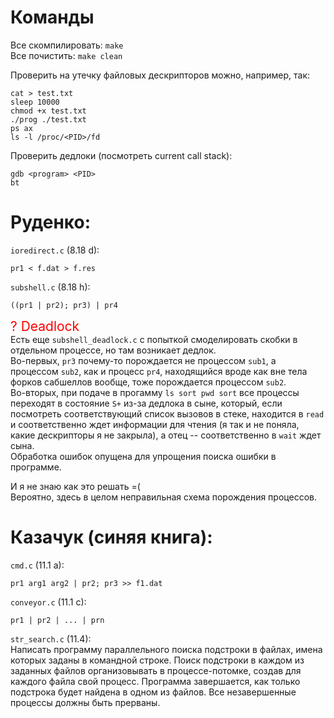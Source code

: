 # Команды

Все скомпилировать: `make` <br>
Все почистить: `make clean` <br>

Проверить на утечку файловых дескрипторов можно, например, так:
``` shell
cat > test.txt
sleep 10000
chmod +x test.txt
./prog ./test.txt
ps ax
ls -l /proc/<PID>/fd
```

Проверить дедлоки (посмотреть current call stack):
```
gdb <program> <PID>
bt
```

# Руденко:

`ioredirect.c` (8.18 d):
``` shell
pr1 < f.dat > f.res
```

`subshell.c` (8.18 h):
``` shell
((pr1 | pr2); pr3) | pr4
```

<span style="color:red; font-size: 1.5em;">? Deadlock </span> <br>
Есть еще `subshell_deadlock.c` с попыткой смоделировать скобки в отдельном процессе, но там возникает дедлок. <br>
Во-первых, `pr3` почему-то порождается не процессом `sub1`, а процессом `sub2`, как и процесс `pr4`, находящийся вроде как вне тела форков сабшеллов вообще, тоже порождается процессом `sub2`. <br>
Во-вторых, при подаче в прогамму `ls sort pwd sort` все процессы переходят в состояние `S+` из-за дедлока в сыне, который, если посмотреть соответствующий список вызовов в стеке, находится в `read` и соответственно ждет информации для чтения (я так и не поняла, какие дескрипторы я не закрыла), а отец -- соответственно в `wait` ждет сына. <br>
Обработка ошибок опущена для упрощения поиска ошибки в программе. <br>

И я не знаю как это решать =( <br>
Вероятно, здесь в целом неправильная схема порождения процессов.

# Казачук (синяя книга): 

 `cmd.c` (11.1 a):
 ``` shell
pr1 arg1 arg2 | pr2; pr3 >> f1.dat
 ```

 `conveyor.c` (11.1 c):
 ``` shell
 pr1 | pr2 | ... | prn
 ```

`str_search.c` (11.4): <br>
Написать программу параллельного поиска подстроки в файлах, имена которых заданы в командной строке. Поиск подстроки в каждом из заданных файлов организовывать в процессе-потомке, создав для каждого файла свой процесс. Программа завершается, как только подстрока будет найдена в одном из файлов. Все незавершенные процессы должны быть прерваны.